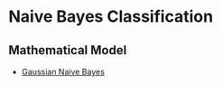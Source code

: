 # Naive Bayes Classification

## Mathematical Model
* [Gaussian Naive Bayes](Gaussian%20Naive%20Bayes/gaussian-naive-bayes.md)
